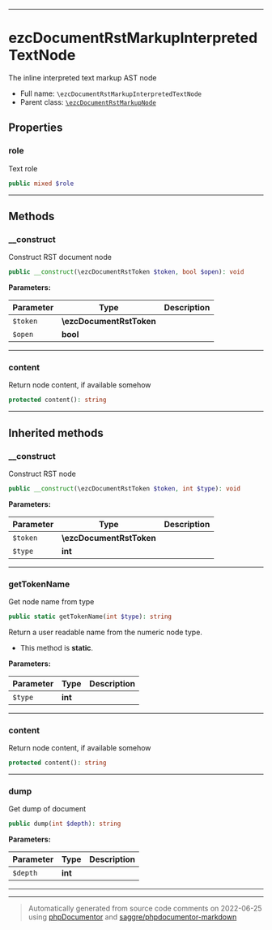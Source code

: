 ***

# ezcDocumentRstMarkupInterpretedTextNode

The inline interpreted text markup AST node



* Full name: `\ezcDocumentRstMarkupInterpretedTextNode`
* Parent class: [`\ezcDocumentRstMarkupNode`](./ezcDocumentRstMarkupNode.md)



## Properties


### role

Text role

```php
public mixed $role
```






***

## Methods


### __construct

Construct RST document node

```php
public __construct(\ezcDocumentRstToken $token, bool $open): void
```








**Parameters:**

| Parameter | Type | Description |
|-----------|------|-------------|
| `$token` | **\ezcDocumentRstToken** |  |
| `$open` | **bool** |  |




***

### content

Return node content, if available somehow

```php
protected content(): string
```











***


## Inherited methods


### __construct

Construct RST node

```php
public __construct(\ezcDocumentRstToken $token, int $type): void
```








**Parameters:**

| Parameter | Type | Description |
|-----------|------|-------------|
| `$token` | **\ezcDocumentRstToken** |  |
| `$type` | **int** |  |




***

### getTokenName

Get node name from type

```php
public static getTokenName(int $type): string
```

Return a user readable name from the numeric node type.

* This method is **static**.




**Parameters:**

| Parameter | Type | Description |
|-----------|------|-------------|
| `$type` | **int** |  |




***

### content

Return node content, if available somehow

```php
protected content(): string
```











***

### dump

Get dump of document

```php
public dump(int $depth): string
```








**Parameters:**

| Parameter | Type | Description |
|-----------|------|-------------|
| `$depth` | **int** |  |




***


***
> Automatically generated from source code comments on 2022-06-25 using [phpDocumentor](http://www.phpdoc.org/) and [saggre/phpdocumentor-markdown](https://github.com/Saggre/phpDocumentor-markdown)
